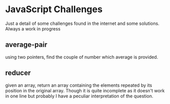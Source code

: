 # JavaScript Challenges

Just a detail of some challenges found in the internet and some solutions.
Always a work in progress

## average-pair

using two pointers, find the couple of number which average is provided.

## reducer

given an array, return an array containing the elements repeated by its position in the original array.
Though it is quite incomplete as it doesn't work in one line but probably I have a peculiar interpretation of the question.
